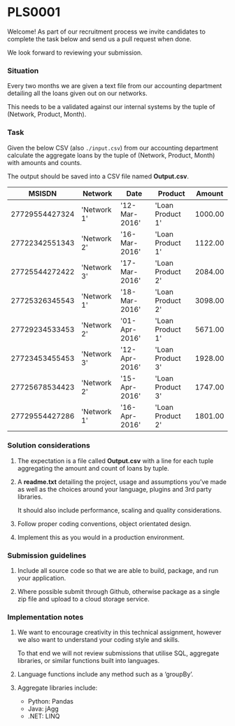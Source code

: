 # PLS0001

Welcome! As part of our recruitment process we invite candidates to
complete the task below and send us a pull request when done.

We look forward to reviewing your submission.

### Situation

Every two months we are given a text file from our accounting department
detailing all the loans given out on our networks.

This needs to be a validated against our internal systems by the tuple
of (Network, Product, Month).


### Task

Given the below CSV (also `./input.csv`) from our accounting department
calculate the aggregate loans by the tuple of (Network, Product, Month)
with amounts and counts.

The output should be saved into a CSV file named **Output.csv**.


|MSISDN     |Network    |Date         |Product         |Amount |
|-----------|-----------|-------------|----------------|-------|
|27729554427324|'Network 1'|'12-Mar-2016'|'Loan Product 1'|1000.00|
|27722342551343|'Network 2'|'16-Mar-2016'|'Loan Product 1'|1122.00|
|27725544272422|'Network 3'|'17-Mar-2016'|'Loan Product 2'|2084.00|
|27725326345543|'Network 1'|'18-Mar-2016'|'Loan Product 2'|3098.00|
|27729234533453|'Network 2'|'01-Apr-2016'|'Loan Product 1'|5671.00|
|27723453455453|'Network 3'|'12-Apr-2016'|'Loan Product 3'|1928.00|
|27725678534423|'Network 2'|'15-Apr-2016'|'Loan Product 3'|1747.00|
|27729554427286|'Network 1'|'16-Apr-2016'|'Loan Product 2'|1801.00|


### Solution considerations
1. The expectation is a file called **Output.csv** with a line
   for each tuple aggregating the amount and count of loans by tuple.

2. A **readme.txt** detailing the project, usage and assumptions you’ve made
   as well as the choices around your language, plugins and 3rd party libraries.

   It should also include performance, scaling and quality considerations.

3. Follow proper coding conventions, object orientated design.
4. Implement this as you would in a production environment.


### Submission guidelines
1. Include all source code so that we are able to
   build, package, and run your application.

2. Where possible submit through Github, otherwise package as a
   single zip file and upload to a cloud storage service.


### Implementation notes
1. We want to encourage creativity in this technical assignment,
   however we also want to understand your coding style and skills.

   To that end we will not review submissions that utilise
   SQL, aggregate libraries, or similar functions built into languages.

2. Language functions include any method such as a ‘groupBy’.

3. Aggregate libraries include:
    - Python: Pandas
    - Java: jAgg
    - .NET: LINQ